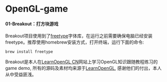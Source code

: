 # OpenGL-game
#### 01-Breakout：打方块游戏
Breakout项目使用到了[freetype](https://learnopengl-cn.github.io/06%20In%20Practice/02%20Text%20Rendering/)字体库，在运行之前需要确保电脑已经安装freetype。推荐使用homebrew安装方式，打开终端，运行下面的命令:
```
brew install freetype
```
Breakout是本人在[LearnOpenGL CN](https://learnopengl-cn.github.io/)网站上学习OpenGL知识跟随教程练习的game demo, 所有的源码及素材均来源于[LearnOpenGL](https://learnopengl.com/), 感谢他们的付出，本人从中受益匪浅。
